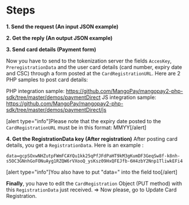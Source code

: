 # Steps

**1. Send the request (An input JSON example)**

**2. Get the reply (An output JSON example)**

**3. Send card details (Payment form)**

Now you have to send to the tokenization server the fields `AccesKey`, `PreregistrationData` and the user card details (card number, expiry date and CSC) through a form posted at the `CardRegistrationURL`.
Here are 2 PHP samples to post card details:

PHP integration sample: https://github.com/MangoPay/mangopay2-php-sdk/tree/master/demos/paymentDirect
JS integration sample: https://github.com/MangoPay/mangopay2-php-sdk/tree/master/demos/paymentDirect/js

[alert type="info"]Please note that the expiry date posted to the `CardRegistrationURL` must be in this format: MMYY[/alert]

**4. Get the RegistrationData key (After registration)**
 After posting card details, you get a `RegistrationData`. Here is an example :
```
data=gcpSOxwNHZutpFWmFCAYQu1kk25qPfJFdPaHT9kM3gKumDF3GeqSw8f-k8nh-s5OC3GNnhGoFONuAyg1RZQW6rVXooQ_ysKsz09HxQFEJfb-6H4zbY2Nnp1TliwkEFi4 
```
[alert type="info"]You also have to put "data=" into the field too[/alert]

**Finally**, you have to edit the `CardRegistration` Object (PUT method) with this `RegistrationData` just received. => Now please, go to Update Card Registration.

